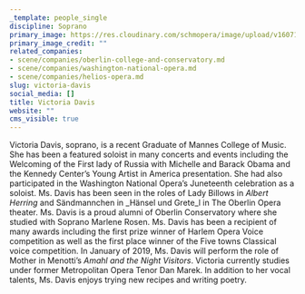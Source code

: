 ```yaml
---
_template: people_single
discipline: Soprano
primary_image: https://res.cloudinary.com/schmopera/image/upload/v1607196271/media/2020/12/VictoriaDavis_fscwl2.jpg
primary_image_credit: ""
related_companies:
- scene/companies/oberlin-college-and-conservatory.md
- scene/companies/washington-national-opera.md
- scene/companies/helios-opera.md
slug: victoria-davis
social_media: []
title: Victoria Davis
website: ""
cms_visible: true
---
```

Victoria Davis, soprano, is a recent Graduate of Mannes College of Music. She has been a featured soloist in many concerts and events including the Welcoming of the First lady of Russia with Michelle and Barack Obama and the Kennedy Center’s Young Artist in America presentation. She had also participated in the Washington National Opera’s Juneteenth celebration as a soloist. Ms. Davis has been seen in the roles of Lady Billows in _Albert Herring_ and Sändmannchen in _Hänsel und Grete_l in The Oberlin Opera theater.   Ms. Davis is a proud alumni of Oberlin Conservatory where she studied with Soprano Marlene Rosen. Ms. Davis has been a recipient of many awards including the first prize winner of Harlem Opera Voice competition as well as the first place winner of the Five towns Classical voice competition. In January of 2019, Ms. Davis will perform the role of Mother in Menotti’s _Amahl and the Night Visitors_. Victoria currently studies under former Metropolitan Opera Tenor Dan Marek. In addition to her vocal talents, Ms. Davis enjoys trying new recipes and writing poetry.